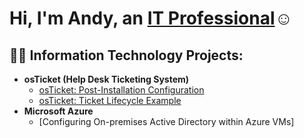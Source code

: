 <h1>Hi, I'm Andy, an <a href="https://linkedin.com/in/Josh">IT Professional</a>☺</h1>

<h2>👨‍💻 Information Technology Projects:</h2>

- <b>osTicket (Help Desk Ticketing System)</b>
  - [osTicket: Post-Installation Configuration](https://github.com/Hirokal/osTicketconfig)
  - [osTicket: Ticket Lifecycle Example](https://github.com/Hirokal/osTicket_lifecycle)
- <b>Microsoft Azure</b>
  - [Configuring On-premises Active Directory within Azure VMs]
